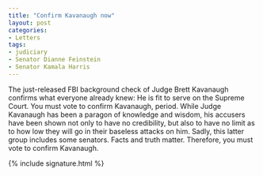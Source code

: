 ```yaml
---
title: "Confirm Kavanaugh now"
layout: post
categories:
- Letters
tags:
- judiciary
- Senator Dianne Feinstein
- Senator Kamala Harris
---
```


The just-released FBI background check of Judge Brett Kavanaugh confirms what everyone already knew: He is fit to serve on the Supreme Court. You must vote to confirm Kavanaugh, period. While Judge Kavanaugh has been a paragon of knowledge and wisdom, his accusers have been shown not only to have no credibility, but also to have no limit as to how low they will go in their baseless attacks on him. Sadly, this latter group includes some senators. Facts and truth matter. Therefore, you must vote to confirm Kavanaugh.

{% include signature.html %}
